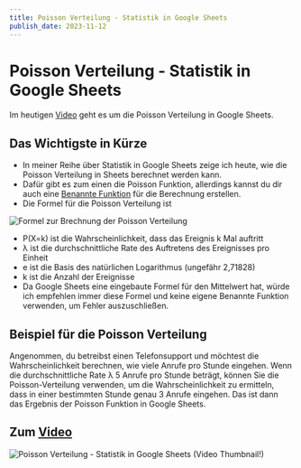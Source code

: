 ```yaml
---
title: Poisson Verteilung - Statistik in Google Sheets
publish_date: 2023-11-12
---
```


# Poisson Verteilung - Statistik in Google Sheets

Im heutigen [Video](https://youtu.be/zuLYngJibEU) geht es um die Poisson Verteilung in Google Sheets. 

## Das Wichtigste in Kürze

- In meiner Reihe über Statistik in Google Sheets zeige ich heute, wie die Poisson Verteilung in Sheets berechnet werden kann.
- Dafür gibt es zum einen die Poisson Funktion, allerdings kannst du dir auch eine [Benannte Funktion](https://youtu.be/L2LVHTGzizU) für die Berechnung erstellen.
- Die Formel für die Poisson Verteilung ist 

![Formel zur Brechnung der Poisson Verteilung](../../images/formeln/513_formel.jpg "Formel zur Brechnung der Poisson Verteilung")

- P(X=k) ist die Wahrscheinlichkeit, dass das Ereignis k Mal auftritt
- λ ist die durchschnittliche Rate des Auftretens des Ereignisses pro Einheit
- e ist die Basis des natürlichen Logarithmus (ungefähr 2,71828)
- k ist die Anzahl der Ereignisse
- Da Google Sheets eine eingebaute Formel für den Mittelwert hat, würde ich empfehlen immer diese Formel und keine eigene Benannte Funktion verwenden, um Fehler auszuschließen.

## Beispiel für die Poisson Verteilung

Angenommen, du betreibst einen Telefonsupport und möchtest die Wahrscheinlichkeit berechnen, wie viele Anrufe pro Stunde eingehen. Wenn die durchschnittliche Rate λ 5 Anrufe pro Stunde beträgt, können Sie die Poisson-Verteilung verwenden, um die Wahrscheinlichkeit zu ermitteln, dass in einer bestimmten Stunde genau 3 Anrufe eingehen. Das ist dann das Ergebnis der Poisson Funktion in Google Sheets.

## Zum [Video](https://youtu.be/zuLYngJibEU)

![Poisson Verteilung - Statistik in Google Sheets (Video Thumbnail!)](../../thumbnails/Fertig513.jpg "Poisson Verteilung - Statistik in Google Sheets (Video Thumbnail!)")